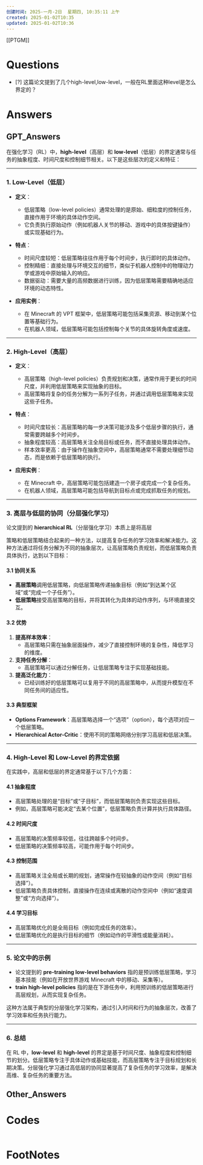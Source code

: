 ```yaml
---
创建时间: 2025-一月-2日  星期四, 10:35:11 上午
created: 2025-01-02T10:35
updated: 2025-01-02T10:36
---
```

[[PTGM]]

# Questions

- [?] 这篇论文提到了几个high-level,low-level，一般在RL里面这种level是怎么界定的？


# Answers

## GPT_Answers
在强化学习（RL）中，**high-level**（高层）和 **low-level**（低层）的界定通常与任务的抽象程度、时间尺度和控制细节相关。以下是这些层次的定义和特征：

---

### **1. Low-Level（低层）**
- **定义**：
  - 低层策略（low-level policies）通常处理的是原始、细粒度的控制任务，直接作用于环境的具体动作空间。
  - 它负责执行原始动作（例如机器人关节的移动、游戏中的具体按键操作）或实现基础行为。

- **特点**：
  - 时间尺度较短：低层策略往往作用于每个时间步，执行即时的具体动作。
  - 控制精细：直接处理与环境交互的细节，类似于机器人控制中的物理动力学或游戏中原始输入的响应。
  - 数据驱动：需要大量的高频数据进行训练，因为低层策略需要精确地适应环境的动态特性。

- **应用实例**：
  - 在 Minecraft 的 VPT 框架中，低层策略可能包括采集资源、移动到某个位置等基础行为。
  - 在机器人领域，低层策略可能包括控制每个关节的具体旋转角度或速度。

---

### **2. High-Level（高层）**
- **定义**：
  - 高层策略（high-level policies）负责规划和决策，通常作用于更长的时间尺度，并利用低层策略来实现抽象的目标。
  - 高层策略将复杂的任务分解为一系列子任务，并通过调用低层策略来实现这些子任务。

- **特点**：
  - 时间尺度较长：高层策略的每一步决策可能涉及多个低层步骤的执行，通常需要跨越多个时间步。
  - 抽象程度较高：高层策略关注全局目标或任务，而不直接处理具体动作。
  - 样本效率更高：由于操作在抽象空间中，高层策略通常不需要处理细节动态，而是依赖于低层策略的执行。

- **应用实例**：
  - 在 Minecraft 中，高层策略可能包括建造一个房子或完成一个复杂任务。
  - 在机器人领域，高层策略可能包括导航到目标点或完成抓取任务的规划。

---

### **3. 高层与低层的协同（分层强化学习）**
论文提到的 **hierarchical RL**（分层强化学习）本质上是将高层

策略和低层策略结合起来的一种方法，以提高复杂任务的学习效率和解决能力。这种方法通过将任务分解为不同的抽象层次，让高层策略负责规划，而低层策略负责具体执行，达到以下目标：

#### **3.1 协同关系**
- **高层策略**调用低层策略，向低层策略传递抽象目标（例如“到达某个区域”或“完成一个子任务”）。
- **低层策略**接受高层策略的目标，并将其转化为具体的动作序列，与环境直接交互。

#### **3.2 优势**
1. **提高样本效率**：
   - 高层策略只需在抽象层面操作，减少了直接控制环境的复杂性，降低学习的维度。
2. **支持任务分解**：
   - 高层策略可以通过分解任务，让低层策略专注于实现基础技能。
3. **提高泛化能力**：
   - 已经训练好的低层策略可以复用于不同的高层策略中，从而提升模型在不同任务间的适应性。

#### **3.3 典型框架**
- **Options Framework**：高层策略选择一个“选项”（option），每个选项对应一个低层策略。
- **Hierarchical Actor-Critic**：使用不同的策略网络分别学习高层和低层决策。

---

### **4. High-Level 和 Low-Level 的界定依据**
在实践中，高层和低层的界定通常基于以下几个方面：

#### **4.1 抽象程度**
- 高层策略处理的是“目标”或“子目标”，而低层策略则负责实现这些目标。
- 例如，高层策略可能决定“去某个位置”，低层策略负责计算并执行具体路径。

#### **4.2 时间尺度**
- 高层策略的决策频率较低，往往跨越多个时间步。
- 低层策略的决策频率较高，可能作用于每个时间步。

#### **4.3 控制范围**
- 高层策略关注全局或长期的规划，通常操作在较抽象的动作空间（例如“目标选择”）。
- 低层策略负责具体控制，直接操作在连续或离散的动作空间中（例如“速度调整”或“方向选择”）。

#### **4.4 学习目标**
- 高层策略优化的是全局目标（例如完成任务的效率）。
- 低层策略优化的是执行目标的细节（例如动作的平滑性或能量消耗）。

---

### **5. 论文中的示例**
- 论文提到的 **pre-training low-level behaviors** 指的是预训练低层策略，学习基本技能（例如在开放世界游戏 Minecraft 中的移动、采集等）。
- **train high-level policies** 指的是在下游任务中，利用预训练的低层策略进行高层规划，从而实现复杂任务。

这种方法属于典型的分层强化学习架构，通过引入时间和行为的抽象层次，改善了学习效率和任务执行能力。

---

### **6. 总结**
在 RL 中，**low-level** 和 **high-level** 的界定是基于时间尺度、抽象程度和控制细节的划分。低层策略专注于具体动作或基础技能，而高层策略专注于目标规划和长期决策。分层强化学习通过高低层的协同显著提高了复杂任务的学习效率，是解决高维、复杂任务的重要方法。

## Other_Answers


# Codes

```python

```


# FootNotes
